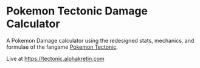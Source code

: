 # Pokemon Tectonic Damage Calculator
A Pokemon Damage calculator using the redesigned stats, mechanics, and formulae of the fangame [Pokemon Tectonic](https://github.com/xeuorux/Pokemon-Tectonic).

Live at https://tectonic.alphakretin.com
